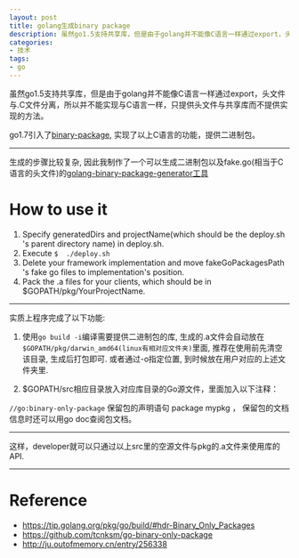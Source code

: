 ```yaml
---
layout: post
title: golang生成binary package
description: 虽然go1.5支持共享库，但是由于golang并不能像C语言一样通过export，头文件与C文件分离，所以并不能实现与C语言一样，只提供头文件与共享库而不提供实现的方法。 go1.7引入了binary-package, 实现了以上C语言的功能，提供二进制包。
categories:
- 技术
tags:
- go
---
```


虽然go1.5支持共享库，但是由于golang并不能像C语言一样通过export，头文件与.C文件分离，所以并不能实现与C语言一样，只提供头文件与共享库而不提供实现的方法。

go1.7引入了[binary-package](https://tip.golang.org/pkg/go/build/#hdr-Binary_Only_Packages), 实现了以上C语言的功能，提供二进制包。

---

生成的步骤比较复杂, 因此我制作了一个可以生成二进制包以及fake.go(相当于C语言的头文件)的[golang-binary-package-generator工具](https://github.com/YongHaoWu/golang-binary-package-generator#golang-binary-package-generator)

# How to use it
1. Specify generatedDirs and projectName(which should be the deploy.sh 's parent directory name) in deploy.sh.
2. Execute ```$  ./deploy.sh```
3. Delete your framework implementation and move fakeGoPackagesPath 's fake go files to implementation's position.
4. Pack the .a files for your clients, which should be in $GOPATH/pkg/YourProjectName.

---
实质上程序完成了以下功能:

1. 使用```go build -i```编译需要提供二进制包的库, 生成的.a文件会自动放在```$GOPATH/pkg/darwin_amd64(linux有相对应文件夹)```里面, 推荐在使用前先清空该目录, 生成后打包即可. 或者通过-o指定位置, 到时候放在用户对应的上述文件夹里.

2. $GOPATH/src相应目录放入对应库目录的Go源文件，里面加入以下注释：

```//go:binary-only-package```
保留包的声明语句 package mypkg ， 保留包的文档信息时还可以用go doc查阅包文档。

---

这样，developer就可以只通过以上src里的空源文件与pkg的.a文件来使用库的API.

---

# Reference
* https://tip.golang.org/pkg/go/build/#hdr-Binary_Only_Packages
* https://github.com/tcnksm/go-binary-only-package
* http://ju.outofmemory.cn/entry/256338
